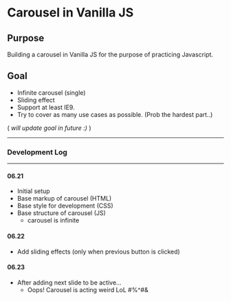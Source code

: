 # Carousel in Vanilla JS

## Purpose

Building a carousel in Vanilla JS for the purpose of practicing Javascript.

## Goal

- Infinite carousel (single)
- Sliding effect
- Support at least IE9.
- Try to cover as many use cases as possible. (Prob the hardest part..)

( _will update goal in future :)_ )

___

### Development Log

___

#### 06.21

- Initial setup
- Base markup of carousel (HTML)
- Base style for development (CSS)
- Base structure of carousel (JS)
  - carousel is infinite

#### 06.22

- Add sliding effects (only when previous button is clicked)

#### 06.23
- After adding next slide to be active... 
  - Oops! Carousel is acting weird LoL #%^#&